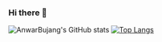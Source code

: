 ### Hi there 👋

<!--
**AnwarBujangHuat/AnwarBujangHuat** is a ✨ _special_ ✨ repository because its `README.md` (this file) appears on your GitHub profile.

Here are some ideas to get you started:

- 🔭 I’m currently working on ...
- 🌱 I’m currently learning ...
- 👯 I’m looking to collaborate on ...
- 🤔 I’m looking for help with ...
- 💬 Ask me about ...
- 📫 How to reach me: ...
- 😄 Pronouns: ...
- ⚡ Fun fact: ...
-->
![AnwarBujang's GitHub stats](https://github-readme-stats.vercel.app/api?username=AnwarBujangHuat&show_icons=true&theme=shades-of-purple)
[![Top Langs](https://github-readme-stats.vercel.app/api/top-langs/?username=AnwarBujangHuat&layout=compact)](https://github.com/AnwarBujangHuat/github-readme-stats)

